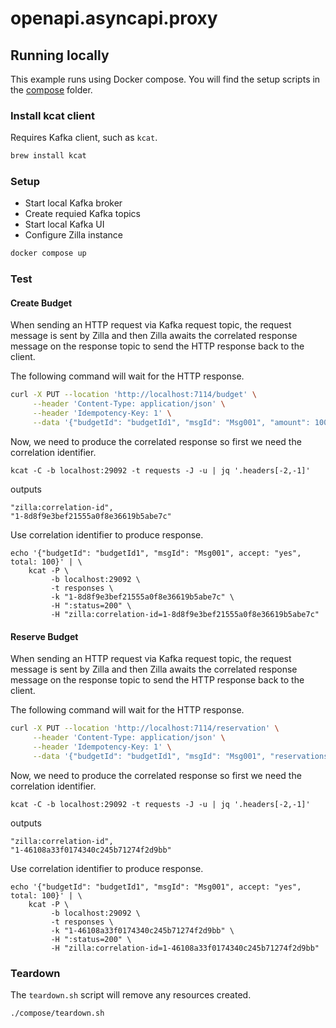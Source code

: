 # openapi.asyncapi.proxy
## Running locally

This example runs using Docker compose. You will find the setup scripts in the [compose](./docker/compose) folder.

### Install kcat client

Requires Kafka client, such as `kcat`.

```bash
brew install kcat
```

### Setup

- Start local Kafka broker
- Create requied Kafka topics
- Start local Kafka UI
- Configure Zilla instance

```bash
docker compose up 
```

### Test

#### Create Budget
When sending an HTTP request via Kafka request topic, the request message is sent by Zilla and then Zilla awaits the correlated response message on the response topic to send the HTTP response back to the client.

The following command will wait for the HTTP response.
```bash
curl -X PUT --location 'http://localhost:7114/budget' \
     --header 'Content-Type: application/json' \
     --header 'Idempotency-Key: 1' \
     --data '{"budgetId": "budgetId1", "msgId": "Msg001", "amount": 100}'
```
Now, we need to produce the correlated response so first we need the correlation identifier.
```
kcat -C -b localhost:29092 -t requests -J -u | jq '.headers[-2,-1]'
```
outputs
```
"zilla:correlation-id",
"1-8d8f9e3bef21555a0f8e36619b5abe7c"
```
Use correlation identifier to produce response.
```
echo '{"budgetId": "budgetId1", "msgId": "Msg001", accept: "yes", total: 100}' | \
    kcat -P \
         -b localhost:29092 \
         -t responses \
         -k "1-8d8f9e3bef21555a0f8e36619b5abe7c" \
         -H ":status=200" \
         -H "zilla:correlation-id=1-8d8f9e3bef21555a0f8e36619b5abe7c"
```

#### Reserve Budget
When sending an HTTP request via Kafka request topic, the request message is sent by Zilla and then Zilla awaits the correlated response message on the response topic to send the HTTP response back to the client.

The following command will wait for the HTTP response.
```bash
curl -X PUT --location 'http://localhost:7114/reservation' \
     --header 'Content-Type: application/json' \
     --header 'Idempotency-Key: 1' \
     --data '{"budgetId": "budgetId1", "msgId": "Msg001", "reservations": [ "amount": 60, "amount": 40 ]}'
```
Now, we need to produce the correlated response so first we need the correlation identifier.
```
kcat -C -b localhost:29092 -t requests -J -u | jq '.headers[-2,-1]'
```
outputs
```
"zilla:correlation-id",
"1-46108a33f0174340c245b71274f2d9bb"
```
Use correlation identifier to produce response.
```
echo '{"budgetId": "budgetId1", "msgId": "Msg001", accept: "yes", total: 100}' | \
    kcat -P \
         -b localhost:29092 \
         -t responses \
         -k "1-46108a33f0174340c245b71274f2d9bb" \
         -H ":status=200" \
         -H "zilla:correlation-id=1-46108a33f0174340c245b71274f2d9bb"
```

### Teardown

The `teardown.sh` script will remove any resources created.

```bash
./compose/teardown.sh
```
